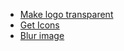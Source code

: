- [Make logo transparent](https://www.photopea.com/)
- [Get Icons](https://www.flaticon.com/)
- [Blur image](https://www.befunky.com/create/blur-image/)